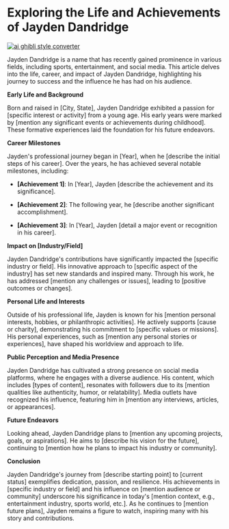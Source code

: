 # Exploring the Life and Achievements of Jayden Dandridge

[![ai ghibli style converter](https://i.imgur.com/dwt8Y5G.gif)](https://witbeam.net/slzx)

Jayden Dandridge is a name that has recently gained prominence in various fields, including sports, entertainment, and social media. This article delves into the life, career, and impact of Jayden Dandridge, highlighting his journey to success and the influence he has had on his audience.

**Early Life and Background**

Born and raised in [City, State], Jayden Dandridge exhibited a passion for [specific interest or activity] from a young age. His early years were marked by [mention any significant events or achievements during childhood]. These formative experiences laid the foundation for his future endeavors.

**Career Milestones**

Jayden's professional journey began in [Year], when he [describe the initial steps of his career]. Over the years, he has achieved several notable milestones, including:

- **[Achievement 1]**: In [Year], Jayden [describe the achievement and its significance].

- **[Achievement 2]**: The following year, he [describe another significant accomplishment].

- **[Achievement 3]**: In [Year], Jayden [detail a major event or recognition in his career].

**Impact on [Industry/Field]**

Jayden Dandridge's contributions have significantly impacted the [specific industry or field]. His innovative approach to [specific aspect of the industry] has set new standards and inspired many. Through his work, he has addressed [mention any challenges or issues], leading to [positive outcomes or changes].

**Personal Life and Interests**

Outside of his professional life, Jayden is known for his [mention personal interests, hobbies, or philanthropic activities]. He actively supports [cause or charity], demonstrating his commitment to [specific values or missions]. His personal experiences, such as [mention any personal stories or experiences], have shaped his worldview and approach to life.

**Public Perception and Media Presence**

Jayden Dandridge has cultivated a strong presence on social media platforms, where he engages with a diverse audience. His content, which includes [types of content], resonates with followers due to its [mention qualities like authenticity, humor, or relatability]. Media outlets have recognized his influence, featuring him in [mention any interviews, articles, or appearances].

**Future Endeavors**

Looking ahead, Jayden Dandridge plans to [mention any upcoming projects, goals, or aspirations]. He aims to [describe his vision for the future], continuing to [mention how he plans to impact his industry or community].

**Conclusion**

Jayden Dandridge's journey from [describe starting point] to [current status] exemplifies dedication, passion, and resilience. His achievements in [specific industry or field] and his influence on [mention audience or community] underscore his significance in today's [mention context, e.g., entertainment industry, sports world, etc.]. As he continues to [mention future plans], Jayden remains a figure to watch, inspiring many with his story and contributions.